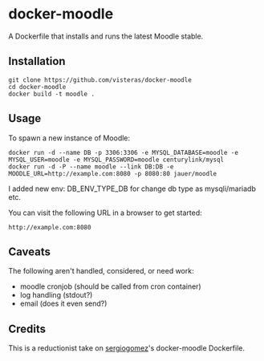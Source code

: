docker-moodle
=============

A Dockerfile that installs and runs the latest Moodle stable.

## Installation

```
git clone https://github.com/visteras/docker-moodle
cd docker-moodle
docker build -t moodle .
```

## Usage

To spawn a new instance of Moodle:

```
docker run -d --name DB -p 3306:3306 -e MYSQL_DATABASE=moodle -e MYSQL_USER=moodle -e MYSQL_PASSWORD=moodle centurylink/mysql
docker run -d -P --name moodle --link DB:DB -e MOODLE_URL=http://example.com:8080 -p 8080:80 jauer/moodle
```
I added new env: DB_ENV_TYPE_DB for change db type as mysqli/mariadb etc.

You can visit the following URL in a browser to get started:

```
http://example.com:8080
```

## Caveats
The following aren't handled, considered, or need work: 
* moodle cronjob (should be called from cron container)
* log handling (stdout?)
* email (does it even send?)

## Credits

This is a reductionist take on [sergiogomez](https://github.com/sergiogomez/)'s docker-moodle Dockerfile.


